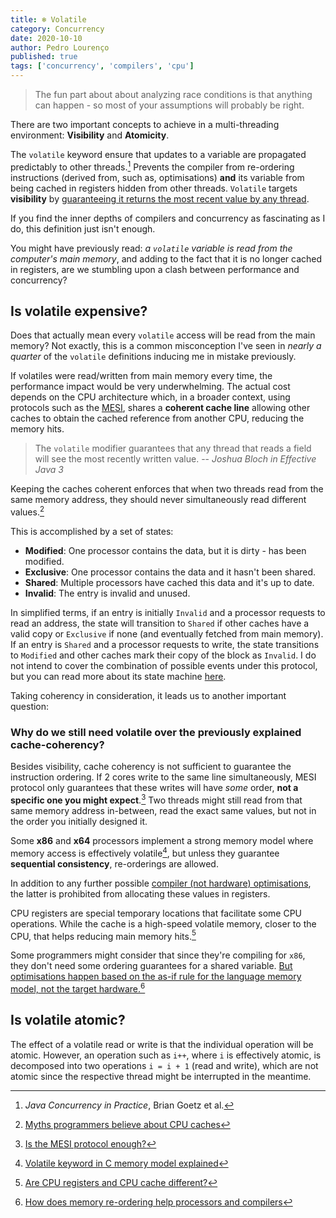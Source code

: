 ```yaml
---
title: ❄️ Volatile
category: Concurrency
date: 2020-10-10
author: Pedro Lourenço
published: true
tags: ['concurrency', 'compilers', 'cpu']
---
```


> The fun part about about analyzing race conditions is that anything can
> happen - so most of your assumptions will probably be right.

There are two important concepts to achieve in a multi-threading environment:
**Visibility** and **Atomicity**.

The `volatile` keyword ensure that updates to a variable are propagated
predictably to other threads.[^2] Prevents the compiler from re-ordering
instructions (derived from, such as, optimisations) **and** its variable from
being cached in registers hidden from other threads. `Volatile` targets
**visibility** by <u>guaranteeing it returns the most recent value by any
thread</u>.

If you find the inner depths of compilers and concurrency as fascinating as I
do, this definition just isn't enough.

You might have previously read: _a `volatile` variable is read from the
computer's main memory_, and adding to the fact that it is no longer cached in
registers, are we stumbling upon a clash between performance and concurrency?

## Is volatile expensive?

Does that actually mean every `volatile` access will be read from the main
memory? Not exactly, this is a common misconception I've seen in _nearly a
quarter_ of the `volatile` definitions inducing me in mistake previously.

If volatiles were read/written from main memory every time, the performance
impact would be very underwhelming. The actual cost depends on the CPU
architecture which, in a broader context, using protocols such as the
[MESI](https://en.wikipedia.org/wiki/MESI_protocol), shares a **coherent cache
line** allowing other caches to obtain the cached reference from another CPU,
reducing the memory hits.

> The `volatile` modifier guarantees that any thread that reads a field will see
> the most recently written value. -- <cite>Joshua Bloch in Effective Java
> 3</cite>

Keeping the caches coherent enforces that when two threads read from the same
memory address, they should never simultaneously read different values.[^3]

This is accomplished by a set of states:

- **Modified**: One processor contains the data, but it is dirty - has been
  modified.
- **Exclusive**: One processor contains the data and it hasn't been shared.
- **Shared**: Multiple processors have cached this data and it's up to date.
- **Invalid**: The entry is invalid and unused.

In simplified terms, if an entry is initially `Invalid` and a processor requests
to read an address, the state will transition to `Shared` if other caches have a
valid copy or `Exclusive` if none (and eventually fetched from main memory). If
an entry is `Shared` and a processor requests to write, the state transitions to
`Modified` and other caches mark their copy of the block as `Invalid`. I do not
intend to cover the combination of possible events under this protocol, but you
can read more about its state machine
[here](https://en.wikipedia.org/wiki/MESI_protocol).

Taking coherency in consideration, it leads us to another important question:

### Why do we still need volatile over the previously explained cache-coherency?

Besides visibility, cache coherency is not sufficient to guarantee the
instruction ordering. If 2 cores write to the same line simultaneously, MESI
protocol only guarantees that these writes will have _some_ order, **not a
specific one you might expect**.[^4] Two threads might still read from that same
memory address in-between, read the exact same values, but not in the order you
initially designed it.

<Note>

Some **x86** and **x64** processors implement a strong memory model where memory
access is effectively volatile[^5], but unless they guarantee **sequential
consistency**, re-orderings are allowed.

</Note>

In addition to any further possible
[compiler (not hardware) optimisations](https://igoro.com/archive/volatile-keyword-in-c-memory-model-explained/),
the latter is prohibited from allocating these values in registers.

<Note>

CPU registers are special temporary locations that facilitate some CPU
operations. While the cache is a high-speed volatile memory, closer to the CPU,
that helps reducing main memory hits.[^1]

</Note>

Some programmers might consider that since they're compiling for `x86`, they
don't need some ordering guarantees for a shared variable. <u>But optimisations
happen based on the as-if rule for the language memory model, not the target
hardware.</u>[^6]

## Is volatile atomic?

The effect of a volatile read or write is that the individual operation will be
atomic. However, an operation such as `i++`, where `i` is effectively atomic, is
decomposed into two operations `i = i + 1` (read and write), which are not
atomic since the respective thread might be interrupted in the meantime.

[^1]:
    [Are CPU registers and CPU cache different?](https://stackoverflow.com/questions/3500491/are-cpu-registers-and-cpu-cache-different)

[^2]: _Java Concurrency in Practice_, Brian Goetz et al.
[^3]:
    [Myths programmers believe about CPU caches](https://software.rajivprab.com/2018/04/29/myths-programmers-believe-about-cpu-caches/)

[^4]:
    [Is the MESI protocol enough?](https://stackoverflow.com/questions/27522190/is-the-mesi-protocol-enough-or-are-memory-barriers-still-required-intel-cpus)

[^5]:
    [Volatile keyword in C memory model explained](https://igoro.com/archive/volatile-keyword-in-c-memory-model-explained/)

[^6]:
    [How does memory re-ordering help processors and compilers](https://stackoverflow.com/questions/37725497/how-does-memory-reordering-help-processors-and-compilers)
